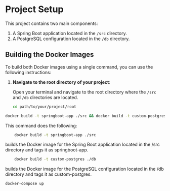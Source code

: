 # Project Setup

This project contains two main components:
1. A Spring Boot application located in the `/src` directory.
2. A PostgreSQL configuration located in the `/db` directory.

## Building the Docker Images

To build both Docker images using a single command, you can use the following instructions:

1. **Navigate to the root directory of your project**:
   
   Open your terminal and navigate to the root directory where the `/src` and `/db` directories are located.

   ```bash
   cd path/to/your/project/root
   ```
   
```bash
docker build -t springboot-app ./src && docker build -t custom-postgres ./db
```

This command does the following:
```bash
    docker build -t springboot-app ./src
```
builds the Docker image for the Spring Boot application located in the /src directory and tags it as springboot-app.
```bash
    docker build -t custom-postgres ./db
```
builds the Docker image for the PostgreSQL configuration located in the /db directory and tags it as custom-postgres.

```bash
docker-compose up
```